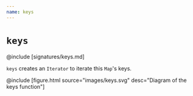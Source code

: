```yaml
---
name: keys
---
```


# `keys`

@include [signatures/keys.md]

`keys` creates an `Iterator` to iterate this `Map`'s keys.

@include [figure.html source="images/keys.svg" desc="Diagram of the keys function"]
